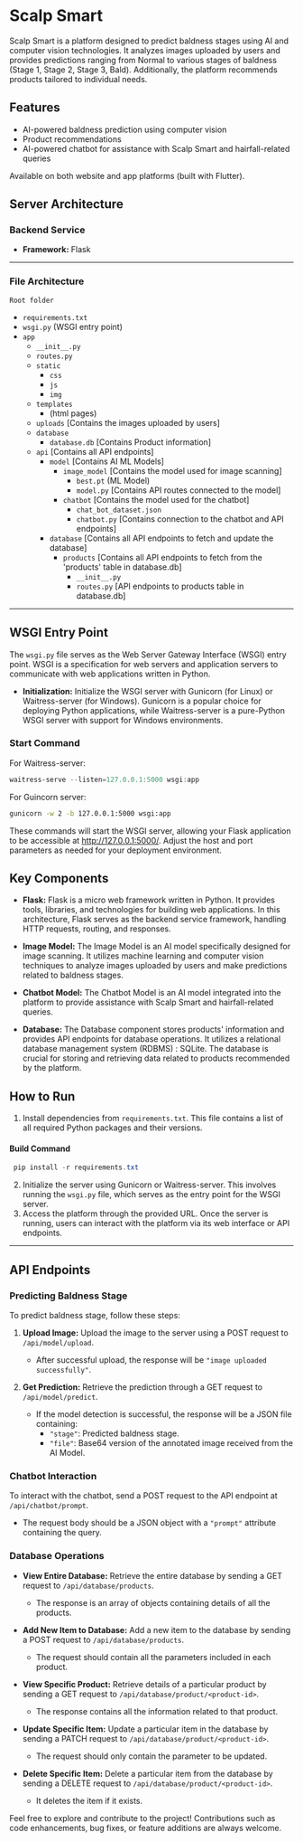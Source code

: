# Scalp Smart

Scalp Smart is a platform designed to predict baldness stages using AI and computer vision technologies. It analyzes images uploaded by users and provides predictions ranging from Normal to various stages of baldness (Stage 1, Stage 2, Stage 3, Bald). Additionally, the platform recommends products tailored to individual needs. 

## Features

- AI-powered baldness prediction using computer vision
- Product recommendations
- AI-powered chatbot for assistance with Scalp Smart and hairfall-related queries

Available on both website and app platforms (built with Flutter).

## Server Architecture

### Backend Service
- **Framework:** Flask
---
### File Architecture

`Root folder`
- `requirements.txt`
- `wsgi.py` (WSGI entry point)
- `app`
    - `__init__.py`
    - `routes.py`
    - `static`
        - `css`
        - `js`
        - `img`
    - `templates`
        - (html pages)
    - `uploads` [Contains the images uploaded by users]
    - `database`
        - `database.db` [Contains Product information]
    - `api` [Contains all API endpoints]
        - `model` [Contains AI ML Models]
            - `image_model` [Contains the model used for image scanning]
                - `best.pt` (ML Model)
                - `model.py` [Contains API routes connected to the model]
            - `chatbot` [Contains the model used for the chatbot]
                - `chat_bot_dataset.json`
                - `chatbot.py` [Contains connection to the chatbot and API endpoints]
        - `database` [Contains all API endpoints to fetch and update the database]
            - `products` [Contains all API endpoints to fetch from the 'products' table in database.db]
                - `__init__.py`
                - `routes.py` [API endpoints to products table in database.db]
---
## WSGI Entry Point
The `wsgi.py` file serves as the Web Server Gateway Interface (WSGI) entry point. WSGI is a specification for web servers and application servers to communicate with web applications written in Python. 

- **Initialization:** Initialize the WSGI server with Gunicorn (for Linux) or Waitress-server (for Windows). Gunicorn is a popular choice for deploying Python applications, while Waitress-server is a pure-Python WSGI server with support for Windows environments.

### Start Command

For Waitress-server:
```powershell
waitress-serve --listen=127.0.0.1:5000 wsgi:app
```
For Guincorn server:  
```bash
gunicorn -w 2 -b 127.0.0.1:5000 wsgi:app
```

These commands will start the WSGI server, allowing your Flask application to be accessible at http://127.0.0.1:5000/. Adjust the host and port parameters as needed for your deployment environment.


## Key Components
- **Flask:** Flask is a micro web framework written in Python. It provides tools, libraries, and technologies for building web applications. In this architecture, Flask serves as the backend service framework, handling HTTP requests, routing, and responses.

- **Image Model:** The Image Model is an AI model specifically designed for image scanning. It utilizes machine learning and computer vision techniques to analyze images uploaded by users and make predictions related to baldness stages.

- **Chatbot Model:** The Chatbot Model is an AI model integrated into the platform to provide assistance with Scalp Smart and hairfall-related queries.

- **Database:** The Database component stores products' information and provides API endpoints for database operations. It utilizes a relational database management system (RDBMS) :  SQLite. The database is crucial for storing and retrieving data related to products recommended by the platform.

## How to Run
1. Install dependencies from `requirements.txt`. This file contains a list of all required Python packages and their versions.
#### Build Command
 ```powershell
  pip install -r requirements.txt
 ``` 
2. Initialize the server using Gunicorn or Waitress-server. This involves running the `wsgi.py` file, which serves as the entry point for the WSGI server.
3. Access the platform through the provided URL. Once the server is running, users can interact with the platform via its web interface or API endpoints.

---

## API Endpoints

### Predicting Baldness Stage
To predict baldness stage, follow these steps:

1. **Upload Image:** Upload the image to the server using a POST request to `/api/model/upload`.
   - After successful upload, the response will be `"image uploaded successfully"`.

2. **Get Prediction:** Retrieve the prediction through a GET request to `/api/model/predict`.
   - If the model detection is successful, the response will be a JSON file containing:
     - `"stage"`: Predicted baldness stage.
     - `"file"`: Base64 version of the annotated image received from the AI Model.

### Chatbot Interaction
To interact with the chatbot, send a POST request to the API endpoint at `/api/chatbot/prompt`.
   - The request body should be a JSON object with a `"prompt"` attribute containing the query.

### Database Operations
- **View Entire Database:** Retrieve the entire database by sending a GET request to `/api/database/products`.
   - The response is an array of objects containing details of all the products.

- **Add New Item to Database:** Add a new item to the database by sending a POST request to `/api/database/products`.
   - The request should contain all the parameters included in each product.

- **View Specific Product:** Retrieve details of a particular product by sending a GET request to `/api/database/product/<product-id>`.
   - The response contains all the information related to that product.

- **Update Specific Item:** Update a particular item in the database by sending a PATCH request to `/api/database/product/<product-id>`.
   - The request should only contain the parameter to be updated.

- **Delete Specific Item:** Delete a particular item from the database by sending a DELETE request to `/api/database/product/<product-id>`.
   - It deletes the item if it exists.


Feel free to explore and contribute to the project! Contributions such as code enhancements, bug fixes, or feature additions are always welcome.



